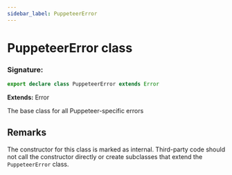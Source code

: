 ```yaml
---
sidebar_label: PuppeteerError
---
```


# PuppeteerError class

### Signature:

```typescript
export declare class PuppeteerError extends Error
```

**Extends:** Error

The base class for all Puppeteer-specific errors

## Remarks

The constructor for this class is marked as internal. Third-party code should not call the constructor directly or create subclasses that extend the `PuppeteerError` class.
